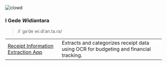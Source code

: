 ![clowd](https://github.com/user-attachments/assets/41dbc9a8-2bef-4c03-9527-742c0b71895d)

### I Gede ***Widi***antara

> /iˈ ɡəˈde wi.diˈan.ta.ra/

|  |  |
|---------|-------------|
| [Receipt Information Extraction App](https://github.com/WawanWidiantara/picbudget_app) | Extracts and categorizes receipt data using OCR for budgeting and financial tracking. |
